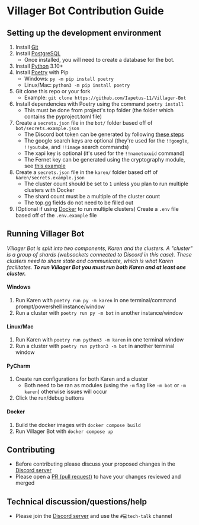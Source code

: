 # Villager Bot Contribution Guide

## Setting up the development environment
1. Install [Git](https://git-scm.com/)
2. Install [PostgreSQL](https://www.postgresql.org/)
    - Once installed, you will need to create a database for the bot.
4. Install [Python](https://python.org) 3.10+
5. Install [Poetry](https://python-poetry.org) with Pip
    - Windows: `py -m pip install poetry`
    - Linux/Mac: `python3 -m pip install poetry`
6. Git clone this repo or your fork
    - Example: `git clone https://github.com/Iapetus-11/Villager-Bot`
7. Install dependencies with Poetry using the command `poetry install`
    - This must be done from project's top folder (the folder which contains the pyproject.toml file)
8. Create a `secrets.json` file in the `bot/` folder based off of `bot/secrets.example.json`
    - The Discord bot token can be generated by following [these steps](https://discordpy.readthedocs.io/en/stable/discord.html)
    - The google search keys are optional (they're used for the `!!google`, `!!youtube`, and `!!image` search commands)
    - The xapi key is optional (it's used for the `!!nametoxuid` command)
    - The Fernet key can be generated using the cryptography module, see [this example](https://cryptography.io/en/latest/fernet/#)
9. Create a `secrets.json` file in the `karen/` folder based off of `karen/secrets.example.json`
    - The cluster count should be set to `1` unless you plan to run multiple clusters with Docker
    - The shard count must be a multiple of the cluster count
    - The top.gg fields do not need to be filled out
10. (Optional if using [Docker](https://docker.com/) to run multiple clusters) Create a `.env` file based off of the `.env.example` file

## Running Villager Bot
*Villager Bot is split into two components, Karen and the clusters. A "cluster" is a group of shards (websockets connected to Discord in this case). These clusters need to share state and communicate, which is what Karen facilitates. **To run Villager Bot you must run both Karen and at least one cluster.***
#### Windows
1. Run Karen with `poetry run py -m karen` in one terminal/command prompt/powershell instance/window
2. Run a cluster with `poetry run py -m bot` in another instance/window
#### Linux/Mac
1. Run Karen with `poetry run python3 -m karen` in one terminal window
2. Run a cluster with `poetry run python3 -m bot` in another terminal window
#### PyCharm
1. Create run configurations for both Karen and a cluster
    - Both need to be ran as modules (using the `-m` flag like `-m bot` or `-m karen`) otherwise issues will occur
2. Click the run/debug buttons
#### Docker
1. Build the docker images with `docker compose build`
2. Run Villager Bot with `docker compose up`

## Contributing
- Before contributing please discuss your proposed changes in the [Discord server](https://discord.gg/39DwwUV)
- Please open a [PR (pull request)](https://github.com/Iapetus-11/Villager-Bot/pulls) to have your changes reviewed and merged

## Technical discussion/questions/help
- Please join the [Discord server](https://discord.gg/39DwwUV) and use the `#💻tech-talk` channel
